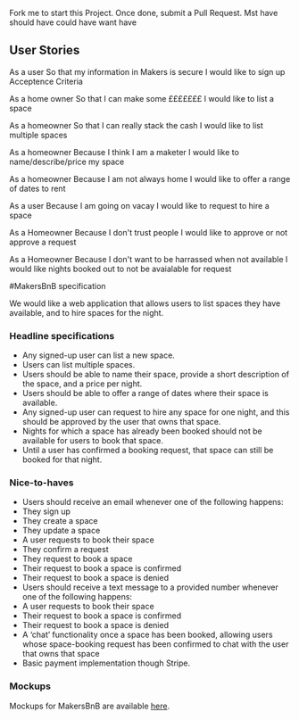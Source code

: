 Fork me to start this Project. Once done, submit a Pull Request.
Mst have
should have
could have
want have


User Stories
------------
As a user
So that my information in Makers is secure
I would like to sign up
Acceptence Criteria

As a home owner
So that I can make some £££££££
I would like to list a space

As a homeowner
So that I can really stack the cash
I would like to list multiple spaces

As a homeowner
Because I think I am a maketer
I would like to name/describe/price my space

As a homeowner 
Because I am not always home
I would like to offer a range of dates to rent

As a user
Because I am going on vacay
I would like to request to hire a space

As a Homeowner 
Because I don't trust people
I would like to approve or not approve a request

As a Homeowner
Because I don't want to be harrassed when not available
I would like nights booked out to not be avaialable for request





#MakersBnB specification

We would like a web application that allows users to list spaces they have available, and to hire spaces for the night.

### Headline specifications

- Any signed-up user can list a new space.
- Users can list multiple spaces.
- Users should be able to name their space, provide a short description of the space, and a price per night.
- Users should be able to offer a range of dates where their space is available.
- Any signed-up user can request to hire any space for one night, and this should be approved by the user that owns that space.
- Nights for which a space has already been booked should not be available for users to book that space.
- Until a user has confirmed a booking request, that space can still be booked for that night.

### Nice-to-haves

- Users should receive an email whenever one of the following happens:
 - They sign up
 - They create a space
 - They update a space
 - A user requests to book their space
 - They confirm a request
 - They request to book a space
 - Their request to book a space is confirmed
 - Their request to book a space is denied
- Users should receive a text message to a provided number whenever one of the following happens:
 - A user requests to book their space
 - Their request to book a space is confirmed
 - Their request to book a space is denied
- A ‘chat’ functionality once a space has been booked, allowing users whose space-booking request has been confirmed to chat with the user that owns that space
- Basic payment implementation though Stripe.

### Mockups

Mockups for MakersBnB are available [here](https://github.com/makersacademy/course/blob/master/lab_week/makers_bnb_images/MakersBnB_mockups.pdf).
